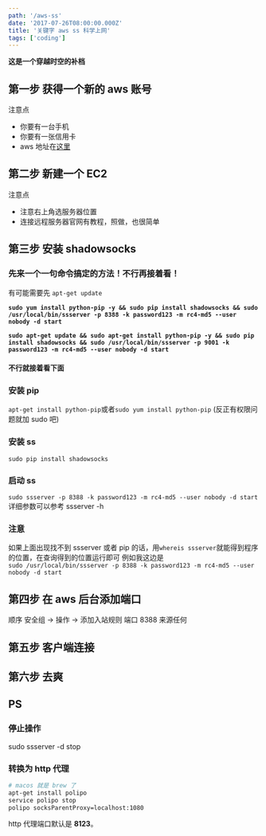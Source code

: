 ```yaml
---
path: '/aws-ss'
date: '2017-07-26T08:00:00.000Z'
title: '关键字 aws ss 科学上网'
tags: ['coding']
---
```


**这是一个穿越时空的补档**

## 第一步 获得一个新的 aws 账号

注意点

- 你要有一台手机
- 你要有一张信用卡
- aws 地址在[这里](https://aws.amazon.com)

## 第二步 新建一个 EC2

注意点

- 注意右上角选服务器位置
- 连接远程服务器官网有教程，照做，也很简单

## 第三步 安装 shadowsocks

### 先来一个一句命令搞定的方法！不行再接着看！

有可能需要先 `apt-get update`

**`sudo yum install python-pip -y && sudo pip install shadowsocks && sudo /usr/local/bin/ssserver -p 8388 -k password123 -m rc4-md5 --user nobody -d start`**

**`sudo apt-get update && sudo apt-get install python-pip -y && sudo pip install shadowsocks && sudo /usr/local/bin/ssserver -p 9001 -k password123 -m rc4-md5 --user nobody -d start`**

#### 不行就接着看下面

### 安装 pip

`apt-get install python-pip`或者`sudo yum install python-pip`
(反正有权限问题就加 sudo 吧)

### 安装 ss

`sudo pip install shadowsocks`

### 启动 ss

`sudo ssserver -p 8388 -k password123 -m rc4-md5 --user nobody -d start`
详细参数可以参考 ssserver -h

### 注意

如果上面出现找不到 ssserver 或者 pip 的话，用`whereis ssserver`就能得到程序的位置，在查询得到的位置运行即可
例如我这边是  
`sudo /usr/local/bin/ssserver -p 8388 -k password123 -m rc4-md5 --user nobody -d start`

## 第四步 在 aws 后台添加端口

顺序
安全组 → 操作 → 添加入站规则
端口 8388 来源任何

## 第五步 客户端连接

## 第六步 去爽

## PS

### 停止操作 

sudo ssserver -d stop

### 转换为 http 代理

```bash
# macos 就是 brew 了
apt-get install polipo
service polipo stop
polipo socksParentProxy=localhost:1080
```

http 代理端口默认是 **8123**。